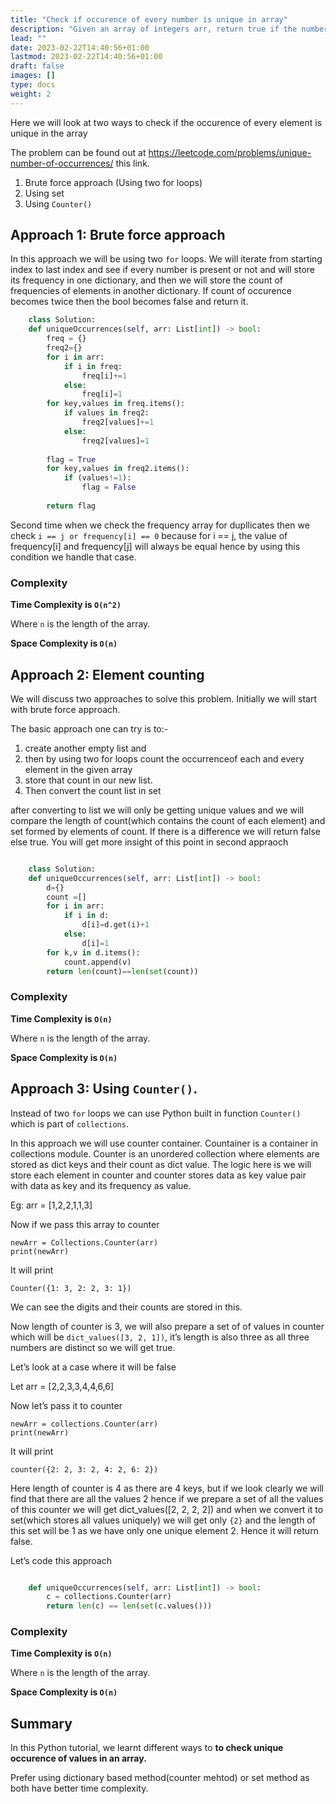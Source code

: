 ```yaml
---
title: "Check if occurence of every number is unique in array"
description: "Given an array of integers arr, return true if the number of occurrences of each value in the array is unique, or false otherwise."
lead: ""
date: 2023-02-22T14:40:56+01:00
lastmod: 2023-02-22T14:40:56+01:00
draft: false
images: []
type: docs
weight: 2
---
```


Here we will look at two ways to check if the occurence of every element is unique in the array

The problem can be found out at https://leetcode.com/problems/unique-number-of-occurrences/ this link.

1. Brute force approach (Using two for loops)
2. Using set
3. Using `Counter()`

## Approach 1: Brute force approach
In this approach we will be using two `for` loops. We will iterate from starting index to last index and see if every number
is present or not and will store its frequency in one dictionary, and then we will store the count of frequencies of elements in 
another dictionary. If count of occurence becomes twice then the bool becomes false and return it.

```python
    class Solution:
    def uniqueOccurrences(self, arr: List[int]) -> bool:
        freq = {}
        freq2={}
        for i in arr:
            if i in freq:
                freq[i]+=1
            else:
                freq[i]=1
        for key,values in freq.items():
            if values in freq2:
                freq2[values]+=1
            else:
                freq2[values]=1 
                
        flag = True
        for key,values in freq2.items():
            if (values!=1):
                flag = False
        
        return flag
```
Second time when we check the frequency array for dupllicates then we check `i == j or frequency[i] == 0` because for i == j, the value of 
frequency[i] and frequency[j] will always be equal hence by using this condition we handle that case.
    
### Complexity

**Time Complexity is `O(n^2)`**

Where `n` is the length of the array.

**Space Complexity is `O(n)`**


## Approach 2: Element counting


We will discuss two approaches to solve this problem. Initially we will start with brute force approach. 

The basic approach one can try is to:-
1. create another empty list and 
2. then by using two for loops count the occurrenceof each and every element in the given array
3. store that count in our new list. 
4. Then convert the count list in set

after converting to list we will only be getting unique values and we will compare the length of count(which contains the count of each element) and 
set formed by elements of count. If there is a difference we will return false else true. You will get more insight of this point in second appraoch

```python

    class Solution: 
    def uniqueOccurrences(self, arr: List[int]) -> bool: 
        d={} 
        count =[] 
        for i in arr: 
            if i in d: 
                d[i]=d.get(i)+1 
            else: 
                d[i]=1 
        for k,v in d.items(): 
            count.append(v) 
        return len(count)==len(set(count))

```


### Complexity

**Time Complexity is `O(n)`**

Where `n` is the length of the array.

**Space Complexity is `O(n)`**


## Approach 3: Using `Counter()`.

Instead of two `for` loops we can use Python built in function `Counter()` which is part of `collections`.

In this approach we will use counter container. Countainer is a container in collections module. 
Counter is an unordered collection where elements are stored as dict keys and their count as dict value. 
The logic here is we will store each element in counter and counter stores data as key value pair with data as key and its frequency as value. 

Eg: arr = [1,2,2,1,1,3] 

Now if we pass this array to counter 

```
newArr = Collections.Counter(arr) 
print(newArr) 
```

It will print  

```
Counter({1: 3, 2: 2, 3: 1}) 
```

We can see the digits and their counts are stored in this. 

Now length of counter is 3, we will also prepare a set of of values in counter which will be
`dict_values([3, 2, 1])`, it’s length is also three as all three numbers are distinct so we will get true. 

Let’s look at a case where it will be false 

Let arr = [2,2,3,3,4,4,6,6] 

Now let’s pass it to counter 

```
newArr = collections.Counter(arr) 
print(newArr) 
```

It will print  
```
counter({2: 2, 3: 2, 4: 2, 6: 2}) 
```

Here length of counter is 4 as there are 4 keys, but if we look clearly we will find that there are all the values 2
hence if we prepare a set of all the values of this counter we will get dict_values([2, 2, 2, 2]) and when we convert
it to set(which stores all values uniquely) we will get only `{2}` and the length of this set will be 1 as we have only 
one unique element 2. Hence it will return false. 

Let’s code this approach 


```python

    def uniqueOccurrences(self, arr: List[int]) -> bool: 
        c = collections.Counter(arr) 
        return len(c) == len(set(c.values())) 
```

### Complexity

**Time Complexity is `O(n)`**

Where `n` is the length of the array.

**Space Complexity is `O(n)`**

## Summary

In this Python tutorial, we learnt different ways to **to check unique occurence of values in an array.**

Prefer using dictionary based method(counter mehtod) or set method as both have better time complexity.
